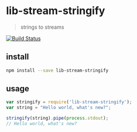 # lib-stream-stringify

> strings to streams

[![Build Status](https://travis-ci.org/groundwater/node-lib-stream-stringify.svg?branch=master)](https://travis-ci.org/groundwater/node-lib-stream-stringify)

## install

```bash
npm install --save lib-stream-stringify
```

## usage

```javascript
var stringify = require('lib-stream-stringify');
var string = "Hello world, what's new?";

stringify(string).pipe(process.stdout);
// Hello world, what's new?
```
